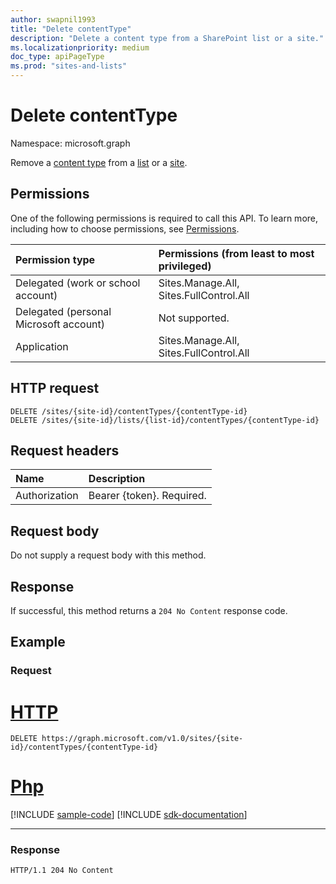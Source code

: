 ```yaml
---
author: swapnil1993
title: "Delete contentType"
description: "Delete a content type from a SharePoint list or a site."
ms.localizationpriority: medium
doc_type: apiPageType
ms.prod: "sites-and-lists"
---
```


# Delete contentType
Namespace: microsoft.graph



Remove a [content type][contentType] from a [list][] or a [site][].


## Permissions
One of the following permissions is required to call this API. To learn more, including how to choose permissions, see [Permissions](/graph/permissions-reference).

|Permission type      | Permissions (from least to most privileged)              |
|:--------------------|:---------------------------------------------------------|
|Delegated (work or school account) | Sites.Manage.All, Sites.FullControl.All    |
|Delegated (personal Microsoft account) | Not supported.    |
|Application | Sites.Manage.All, Sites.FullControl.All |

## HTTP request

<!-- { "blockType": "ignored" } -->

```http
DELETE /sites/{site-id}/contentTypes/{contentType-id}
DELETE /sites/{site-id}/lists/{list-id}/contentTypes/{contentType-id}
```

## Request headers
|Name|Description|
|:---|:---|
|Authorization|Bearer {token}. Required.|


## Request body

Do not supply a request body with this method.

## Response

If successful, this method returns a `204 No Content` response code.

## Example

### Request


# [HTTP](#tab/http)
<!-- {
  "blockType": "request",
  "name": "delete_contenttype"
}
-->

```http
DELETE https://graph.microsoft.com/v1.0/sites/{site-id}/contentTypes/{contentType-id}
```

# [Php](#tab/php)
[!INCLUDE [sample-code](../includes/snippets/php/delete-contenttype-php-snippets.md)]
[!INCLUDE [sdk-documentation](../includes/snippets/snippets-sdk-documentation-link.md)]

---


### Response
<!-- {
  "blockType": "response",
  "truncated": true
}
-->

```http
HTTP/1.1 204 No Content
```

[list]: ../resources/list.md
[contentType]: ../resources/contentType.md
[site]: ../resources/site.md
